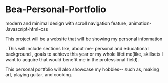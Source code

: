# Bea-Personal-Portfolio
modern and minimal design with scroll navigation feature, animation- Javascript-html-css

This project will be a website that will be showing my personal information

. This will include sections like, about me- personal and educational background
, goals to achieve this year or my whole lifetime(like, skillsets I want to acquire that would benefit me in the professional field).

This personal portfolio will also showcase my hobbies-- such as, making art, playing guitar, and cooking. 
